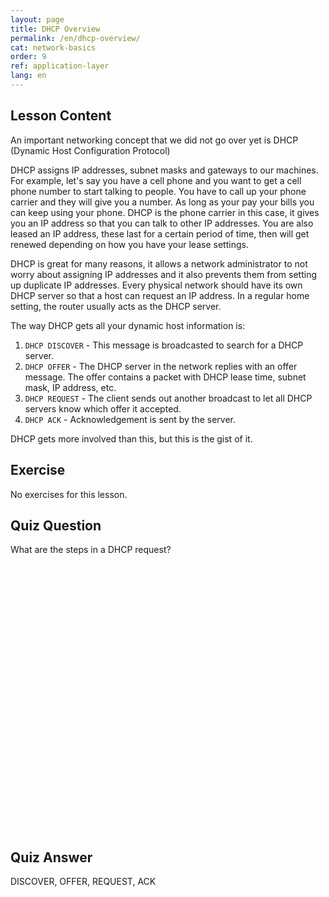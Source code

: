 ```yaml
---
layout: page
title: DHCP Overview 
permalink: /en/dhcp-overview/
cat: network-basics
order: 9
ref: application-layer
lang: en
---
```


## Lesson Content

An important networking concept that we did not go over yet is DHCP (Dynamic Host Configuration Protocol)

DHCP assigns IP addresses, subnet masks and gateways to our machines. For example, let's say you have a cell phone and you want to get a cell phone number to start talking to people. You have to call up your phone carrier and they will give you a number. As long as your pay your bills you can keep using your phone. DHCP is the phone carrier in this case, it gives you an IP address so that you can talk to other IP addresses. You are also leased an IP address, these last for a certain period of time, then will get renewed depending on how you have your lease settings. 

DHCP is great for many reasons, it allows a network administrator to not worry about assigning IP addresses and it also prevents them from setting up duplicate IP addresses. Every physical network should have its own DHCP server so that a host can request an IP address. In a regular home setting, the router usually acts as the DHCP server.

The way DHCP gets all your dynamic host information is:

1. `DHCP DISCOVER` - This message is broadcasted to search for a DHCP server.
2. `DHCP OFFER` - The DHCP server in the network replies with an offer message. The offer contains a packet with DHCP lease time, subnet mask, IP address, etc.
3. `DHCP REQUEST` - The client sends out another broadcast to let all DHCP servers know which offer it accepted.
4. `DHCP ACK` - Acknowledgement is sent by the server.

DHCP gets more involved than this, but this is the gist of it.

## Exercise

No exercises for this lesson.

## Quiz Question

What are the steps in a DHCP request?  
<br /><br /><br /><br /><br /><br /><br /><br /><br /><br /><br /><br /><br /><br /><br /><br /><br /><br /><br /><br /><br /><br /><br /><br /><br /><br /> 
## Quiz Answer

DISCOVER, OFFER, REQUEST, ACK
